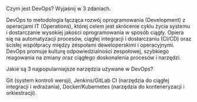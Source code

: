 Czym jest DevOps? Wyjaśnij w 3 zdaniach.

DevOps to metodologia łącząca rozwój oprogramowania (Development) z operacjami IT (Operations), której celem jest skrócenie cyklu życia systemu i dostarczanie wysokiej jakości oprogramowania w sposób ciągły. Opiera się na automatyzacji procesów, ciągłej integracji i dostarczaniu (CI/CD) oraz ścisłej współpracy między zespołami deweloperskimi i operacyjnymi. DevOps promuje kulturę odpowiedzialności zespołowej, szybkiego reagowania na zmiany oraz ciągłego doskonalenia procesów i narzędzi.

Jakie są 3 najpopularniejsze narzędzia używane w DevOps?

Git (system kontroli wersji), Jenkins/GitLab CI (narzędzia do ciągłej integracji i wdrażania), Docker/Kubernetes (narzędzia do konteneryzacji i orkiestracji).